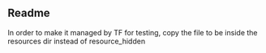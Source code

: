 ## Readme

In order to make it managed by TF for testing, copy the file to be inside the resources dir instead of resource_hidden
